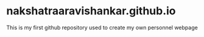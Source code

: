 # nakshatraaravishankar.github.io
This is my first github repository used to create my own personnel webpage
